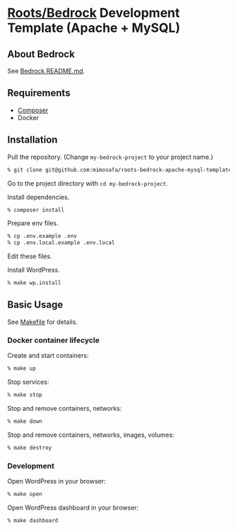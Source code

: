 # [Roots/Bedrock](https://github.com/roots/bedrock) Development Template (Apache + MySQL)

## About Bedrock

See [Bedrock README.md](bedrock.README.md).

## Requirements

- [Composer](https://getcomposer.org/)
- Docker

## Installation

Pull the repository. (Change `my-bedrock-project` to your project name.)

```zsh
% git clone git@github.com:mimosafa/roots-bedrock-apache-mysql-template.git my-bedrock-project
```

Go to the project directory with `cd my-bedrock-project`.

Install dependencies.

```zsh
% composer install
```

Prepare env files.

```zsh
% cp .env.example .env
% cp .env.local.example .env.local
```
Edit these files.

Install WordPress.

```zsh
% make wp.install
```

## Basic Usage

See [Makefile](Makefile) for details.

### Docker container lifecycle

Create and start containers:

```zsh
% make up
```

Stop services:

```zsh
% make stop
```

Stop and remove containers, networks:
```zsh
% make down
```

Stop and remove containers, networks, images, volumes:
```zsh
% make destroy
```

### Development

Open WordPress in your browser:

```zsh
% make open
```

Open WordPress dashboard in your browser:
```zsh
% make dashboard
```
